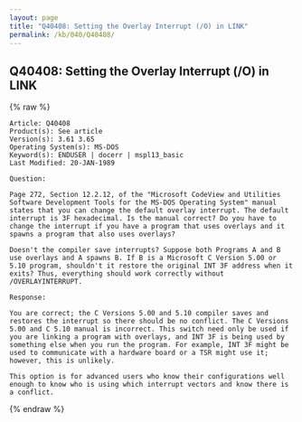 ```yaml
---
layout: page
title: "Q40408: Setting the Overlay Interrupt (/O) in LINK"
permalink: /kb/040/Q40408/
---
```


## Q40408: Setting the Overlay Interrupt (/O) in LINK

{% raw %}

	Article: Q40408
	Product(s): See article
	Version(s): 3.61 3.65
	Operating System(s): MS-DOS
	Keyword(s): ENDUSER | docerr | mspl13_basic
	Last Modified: 20-JAN-1989
	
	Question:
	
	Page 272, Section 12.2.12, of the "Microsoft CodeView and Utilities
	Software Development Tools for the MS-DOS Operating System" manual
	states that you can change the default overlay interrupt. The default
	interrupt is 3F hexadecimal. Is the manual correct? Do you have to
	change the interrupt if you have a program that uses overlays and it
	spawns a program that also uses overlays?
	
	Doesn't the compiler save interrupts? Suppose both Programs A and B
	use overlays and A spawns B. If B is a Microsoft C Version 5.00 or
	5.10 program, shouldn't it restore the original INT 3F address when it
	exits? Thus, everything should work correctly without
	/OVERLAYINTERRUPT.
	
	Response:
	
	You are correct; the C Versions 5.00 and 5.10 compiler saves and
	restores the interrupt so there should be no conflict. The C Versions
	5.00 and C 5.10 manual is incorrect. This switch need only be used if
	you are linking a program with overlays, and INT 3F is being used by
	something else when you run the program. For example, INT 3F might be
	used to communicate with a hardware board or a TSR might use it;
	however, this is unlikely.
	
	This option is for advanced users who know their configurations well
	enough to know who is using which interrupt vectors and know there is
	a conflict.

{% endraw %}

